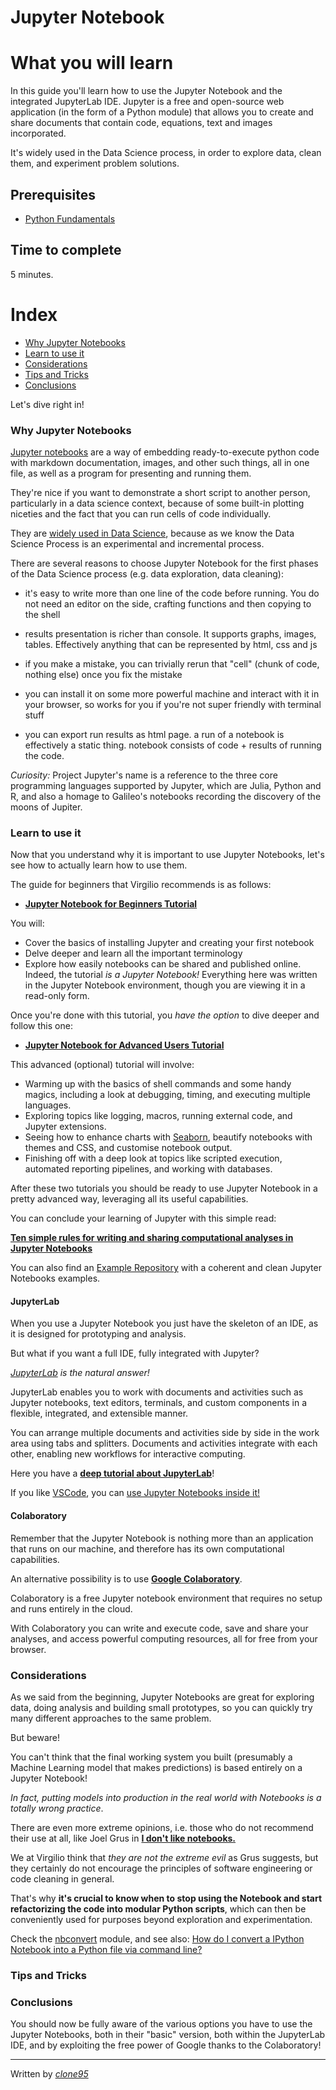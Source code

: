 # Jupyter Notebook

# What you will learn 
In this guide you'll learn how to use the Jupyter Notebook and the integrated JupyterLab IDE. Jupyter is a free and open-source web application (in the form of a Python module) that allows you to create and share documents that contain code, equations, text and images incorporated.

It's widely used in the Data Science process, in order to explore data, clean them, and experiment problem solutions.

## Prerequisites
- [Python Fundamentals](python-fundamentals.md)

## Time to complete
5 minutes.


# Index
 - [Why Jupyter Notebooks](#Why-Jupyter-Notebooks)
 - [Learn to use it](#Learn-to-use-it)
 - [Considerations](#Considerations)
 - [Tips and Tricks](#Tips-and-Tricks)
 - [Conclusions](#Conclusions)


Let's dive right in!
 
### Why Jupyter Notebooks

[Jupyter notebooks](https://jupyter.org/) are a way of embedding ready-to-execute python code with markdown documentation, images, and other such things, all in one file, as well as a program for presenting and running them. 

They're nice if you want to demonstrate a short script to another person, particularly in a data science context, because of some built-in plotting niceties and the fact that you can run cells of code individually. 

They are [widely used in Data Science](https://www.nature.com/articles/d41586-018-07196-1), because as we know the Data Science Process is an experimental and incremental process.

There are several reasons to choose Jupyter Notebook for the first phases of the Data Science process (e.g. data exploration, data cleaning):

- it's easy to write more than one line of the code before running. You do not need an editor on the side, crafting functions and then copying to the shell

- results presentation is richer than console. It supports graphs, images, tables. Effectively anything that can be represented by html, css and js

- if you make a mistake, you can trivially rerun that "cell" (chunk of code, nothing else) once you fix the mistake

- you can install it on some more powerful machine and interact with it in your browser, so works for you if you're not super friendly with terminal stuff

- you can export run results as html page. a run of a notebook is effectively a static thing. notebook consists of code + results of running the code.

_Curiosity:_ Project Jupyter's name is a reference to the three core programming languages supported by Jupyter, which are Julia, Python and R, and also a homage to Galileo's notebooks recording the discovery of the moons of Jupiter.

### Learn to use it

Now that you understand why it is important to use Jupyter Notebooks, let's see how to actually learn how to use them.

The guide for beginners that Virgilio recommends is as follows:

- [**Jupyter Notebook for Beginners Tutorial**](https://www.dataquest.io/blog/jupyter-notebook-tutorial/)

You will:

- Cover the basics of installing Jupyter and creating your first notebook
- Delve deeper and learn all the important terminology
- Explore how easily notebooks can be shared and published online. Indeed, the tutorial _is a Jupyter Notebook!_ Everything here was written in the Jupyter Notebook environment, though you are viewing it in a read-only form.

Once you're done with this tutorial, you _have the option_ to dive deeper and follow this one:

- [**Jupyter Notebook for Advanced Users Tutorial**](https://www.dataquest.io/blog/advanced-jupyter-notebooks-tutorial/)

This advanced (optional) tutorial will involve:

- Warming up with the basics of shell commands and some handy magics, including a look at debugging, timing, and executing multiple languages.
- Exploring topics like logging, macros, running external code, and Jupyter extensions.
- Seeing how to enhance charts with [Seaborn](https://seaborn.pydata.org/), beautify notebooks with themes and CSS, and customise notebook output.
- Finishing off with a deep look at topics like scripted execution, automated reporting pipelines, and working with databases.

After these two tutorials you should be ready to use Jupyter Notebook in a pretty advanced way, leveraging all its useful capabilities.

You can conclude your learning of Jupyter with this simple read:

[**Ten simple rules for writing and sharing computational analyses in Jupyter Notebooks**](https://journals.plos.org/ploscompbiol/article?id=10.1371/journal.pcbi.1007007)

You can also find an [Example Repository](https://github.com/jupyter-guide/ten-rules-jupyter) with a coherent and clean Jupyter Notebooks examples. 

#### JupyterLab

When you use a Jupyter Notebook you just have the skeleton of an IDE, as it is designed for prototyping and analysis. 

But what if you want a full IDE, fully integrated with Jupyter?

_[JupyterLab](https://jupyterlab.readthedocs.io/en/stable/getting_started/overview.html) is the natural answer!_

JupyterLab enables you to work with documents and activities such as Jupyter notebooks, text editors, terminals, and custom components in a flexible, integrated, and extensible manner.

You can arrange multiple documents and activities side by side in the work area using tabs and splitters. Documents and activities integrate with each other, enabling new workflows for interactive computing.

Here you have a [**deep tutorial about JupyterLab**](https://towardsdatascience.com/jupyter-lab-evolution-of-the-jupyter-notebook-5297cacde6b)!

If you like [VSCode](https://code.visualstudio.com/), you can [use Jupyter Notebooks inside it!](https://www.google.com/search?q=vscode+and+jupyter&oq=vscode+and+jupyter+&aqs=chrome..69i57j0l7.2617j0j7&sourceid=chrome&ie=UTF-8)

#### Colaboratory

Remember that the Jupyter Notebook is nothing more than an application that runs on our machine, and therefore has its own computational capabilities.

An alternative possibility is to use [**Google Colaboratory**](https://colab.research.google.com/notebooks/welcome.ipynb).

Colaboratory is a free Jupyter notebook environment that requires no setup and runs entirely in the cloud. 

With Colaboratory you can write and execute code, save and share your analyses, and access powerful computing resources, all for free from your browser. 

### Considerations

As we said from the beginning, Jupyter Notebooks are great for exploring data, doing analysis and building small prototypes, so you can quickly try many different approaches to the same problem.

But beware! 

You can't think that the final working system you built (presumably a Machine Learning model that makes predictions) is based entirely on a Jupyter Notebook!

_In fact, putting models into production in the real world with Notebooks is a totally wrong practice_.

There are even more extreme opinions, i.e. those who do not recommend their use at all, like Joel Grus in [**I don't like notebooks.**](https://www.youtube.com/watch?v=7jiPeIFXb6U)

We at Virgilio think that _they are not the extreme evil_ as Grus suggests, but they certainly do not encourage the principles of software engineering or code cleaning in general.

That's why **it's crucial to know when to stop using the Notebook and start refactorizing the code into modular Python scripts**, which can then be conveniently used for purposes beyond exploration and experimentation.

Check the [nbconvert](https://nbconvert.readthedocs.io/en/latest/) module, and see also: [How do I convert a IPython Notebook into a Python file via command line?](https://stackoverflow.com/questions/17077494/how-do-i-convert-a-ipython-notebook-into-a-python-file-via-commandline)




### Tips and Tricks
### Conclusions

You should now be fully aware of the various options you have to use the Jupyter Notebooks, both in their "basic" version, both within the JupyterLab IDE, and by exploiting the free power of Google thanks to the Colaboratory!


----
Written by [_clone95_](https://github.com/clone95)
